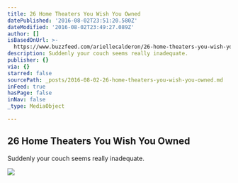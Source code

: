 ```yaml
---
title: 26 Home Theaters You Wish You Owned
datePublished: '2016-08-02T23:51:20.580Z'
dateModified: '2016-08-02T23:49:27.089Z'
author: []
isBasedOnUrl: >-
  https://www.buzzfeed.com/ariellecalderon/26-home-theaters-you-wish-you-owned?utm_term=.vu35MNa7p7#.vaWNan1oXo
description: Suddenly your couch seems really inadequate.
publisher: {}
via: {}
starred: false
sourcePath: _posts/2016-08-02-26-home-theaters-you-wish-you-owned.md
inFeed: true
hasPage: false
inNav: false
_type: MediaObject

---
```

<article style=""><h1>26 Home Theaters You Wish You Owned</h1><p>Suddenly your couch seems really inadequate.</p><img src="https://img.buzzfeed.com/buzzfeed-static/static/enhanced/webdr01/2013/4/22/10/original-21480-1366641681-10.jpg" /></article>